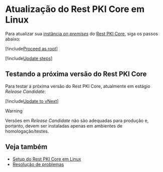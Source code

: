 ﻿# Atualização do Rest PKI Core em Linux

Para atualizar sua [instância *on premises*](../index.md) do [Rest PKI Core](../../index.md), siga os passos abaixo:

[!include[Proceed as root](../../../../includes/linux/su.md)]

[!include[Update steps](../../../../../../includes/rest-pki/core/linux/update.md)]

<a name="vnext" />

## Testando a próxima versão do Rest PKI Core

Para testar a próxima versão do Rest PKI Core, atualmente em estágio *Release Candidate*:

[!include[Update to vNext](../../../../../includes/rest-pki/core/linux/update-vnext.md)]

> [!WARNING]
> Versões em *Release Candidate* não são adequadas para produção e, portanto, devem ser instaladas
> apenas em ambientes de homologação/testes.

## Veja também

* [Setup do Rest PKI Core em Linux](index.md)
* [Resolução de problemas](troubleshoot/index.md)
